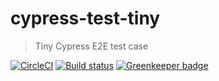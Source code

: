# cypress-test-tiny

> Tiny Cypress E2E test case

[![CircleCI](https://circleci.com/gh/cypress-io/cypress-test-tiny.svg?style=svg)](https://circleci.com/gh/cypress-io/cypress-test-tiny)
[![Build status](https://ci.appveyor.com/api/projects/status/bpwo4jpue61xsbi5?svg=true)](https://ci.appveyor.com/project/cypress-io/cypress-test-tiny) [![Greenkeeper badge](https://badges.greenkeeper.io/cypress-io/cypress-test-tiny.svg)](https://greenkeeper.io/)
